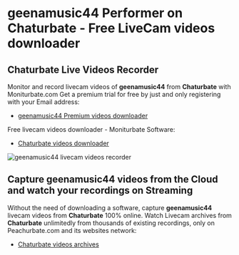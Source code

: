# geenamusic44 Performer on Chaturbate - Free LiveCam videos downloader

## Chaturbate Live Videos Recorder

Monitor and record livecam videos of **geenamusic44** from **Chaturbate** with Moniturbate.com
Get a premium trial for free by just and only registering with your Email address:
* [geenamusic44 Premium videos downloader](https://moniturbate.com/request-demo-licence-key.html)

Free livecam videos downloader - Moniturbate Software:
* [Chaturbate videos downloader](https://moniturbate.com/moniturbate-download-software.html)

![geenamusic44 livecam videos recorder](https://peachurnet.com/templates/moniturbate-software.png)


## Capture geenamusic44 videos from the Cloud and watch your recordings on Streaming

Without the need of downloading a software, capture **geenamusic44** livecam videos from **Chaturbate** 100% online.
Watch Livecam archives from **Chaturbate** unlimitedly from thousands of existing recordings, only on Peachurbate.com and its websites network:
* [Chaturbate videos archives](https://peachurnet.com/)